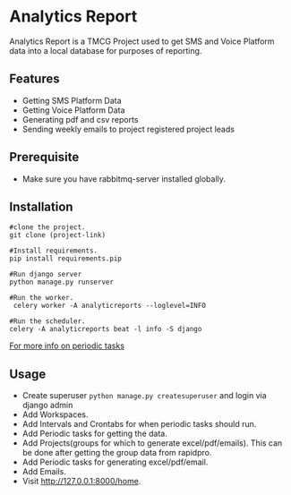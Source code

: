 # Analytics Report
Analytics Report is a TMCG Project used to get SMS and Voice Platform data into a local database
for purposes of reporting.

## Features
* Getting SMS Platform Data
* Getting Voice Platform Data
* Generating pdf and csv reports
* Sending weekly emails to project registered project leads


## Prerequisite
* Make sure you have rabbitmq-server installed globally.

## Installation
```
#clone the project.
git clone (project-link)

#Install requirements.
pip install requirements.pip

#Run django server
python manage.py runserver

#Run the worker.
 celery worker -A analyticreports --loglevel=INFO
	
#Run the scheduler.
celery -A analyticreports beat -l info -S django

 ```
 [For more info on periodic tasks](http://docs.celeryproject.org/en/latest/userguide/periodic-tasks.html)

## Usage

* Create superuser `python manage.py createsuperuser` and login via django admin
* Add Workspaces.
* Add Intervals and Crontabs for when periodic tasks should run.
* Add Periodic tasks for getting the data.
* Add Projects(groups for which to generate excel/pdf/emails). This can be done after getting the group data from
rapidpro.
* Add Periodic tasks for generating excel/pdf/email.
* Add Emails.
* Visit http://127.0.0.1:8000/home.


